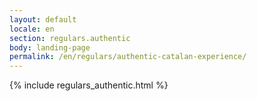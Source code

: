 ```yaml
---
layout: default
locale: en
section: regulars.authentic
body: landing-page
permalink: /en/regulars/authentic-catalan-experience/
---
```


{% include regulars_authentic.html %}
